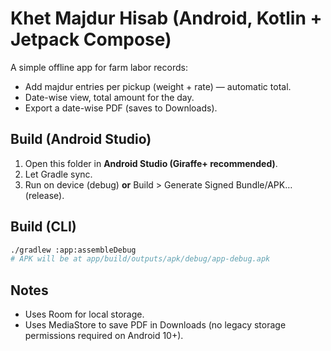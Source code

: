 # Khet Majdur Hisab (Android, Kotlin + Jetpack Compose)

A simple offline app for farm labor records:
- Add majdur entries per pickup (weight + rate) — automatic total.
- Date-wise view, total amount for the day.
- Export a date-wise PDF (saves to Downloads).

## Build (Android Studio)
1. Open this folder in **Android Studio (Giraffe+ recommended)**.
2. Let Gradle sync.
3. Run on device (debug) **or** Build > Generate Signed Bundle/APK… (release).

## Build (CLI)
```bash
./gradlew :app:assembleDebug
# APK will be at app/build/outputs/apk/debug/app-debug.apk
```

## Notes
- Uses Room for local storage.
- Uses MediaStore to save PDF in Downloads (no legacy storage permissions required on Android 10+).
